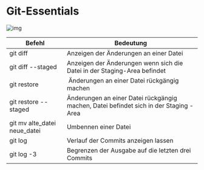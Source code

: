 # Git-Essentials
![img](https://githubstoragesoufiane.blob.core.windows.net/container/Git-Logo-1788C.png)

| Befehl                        | Bedeutung |
| ------                        | --------                                                                              |
| git diff                      | Anzeigen der Änderungen an einer Datei                                                |
| git diff --staged             | Anzeigen der Änderungen wenn sich die Datei in der Staging-Area befindet              |
| git restore                   | Änderungen an einer Datei rückgängig machen                                           |
| git restore --staged          | Änderungen an einer Datei rückgängig machen, Datei befindet sich in der Staging -Area |
| git mv alte_datei neue_datei  | Umbennen einer Datei                                                                  |
| git log                       | Verlauf der Commits anzeigen lassen                                                   |
| git log -3                    | Begrenzen der Ausgabe auf die letzten drei Commits                                    |
